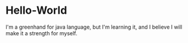 # Hello-World
I'm a greenhand for java language, but I'm learning it, and I believe I will make it a strength for myself.
